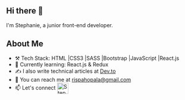 ## Hi there 👋
I'm Stephanie, a junior front-end developer.


## About Me
- ⚒️ Tech Stack: HTML |CSS3 |SASS |Bootstrap |JavaScript |React.js
- 📖 Currently learning: React.js & Redux
- ✍️ I also write technical articles at [Dev.to](https://dev.to/stephanieopala)
- 📩 You can reach me at rispahopala@gmail.com
- 📫 Let's connect <a href="https://www.linkedin.com/in/stephanie-opala-902252182/"> <img align="center" alt="Stephanie's Linkdein" width="30px" src="https://cdn.jsdelivr.net/npm/simple-icons@v3/icons/linkedin.svg" /> </a>



